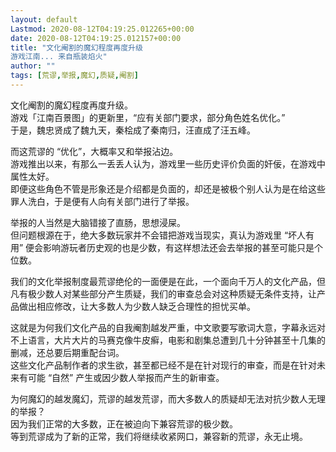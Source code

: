 ```yaml
---
layout: default
Lastmod: 2020-08-12T04:19:25.012265+00:00
date: 2020-08-12T04:19:25.012157+00:00
title: "文化阉割的魔幻程度再度升级
游戏江南... 来自瓶装焰火"
author: ""
tags: [荒谬,举报,魔幻,质疑,阉割]
---
```


文化阉割的魔幻程度再度升级。  
游戏「江南百景图」的更新里，“应有关部门要求，部分角色姓名优化。”  
于是，魏忠贤成了魏九天，秦桧成了秦南归，汪直成了汪五峰。

而这荒谬的 “优化”，大概率又和举报沾边。  
游戏推出以来，有那么一丢丢人认为，游戏里一些历史评价负面的奸佞，在游戏中属性太好。  
即便这些角色不管是形象还是介绍都是负面的，却还是被极个别人认为是在给这些罪人洗白，于是便有人向有关部门进行了举报。

举报的人当然是大脑错接了直肠，思想浸屎。  
但问题根源在于，绝大多数玩家并不会错把游戏当现实，真认为游戏里 “坏人有用” 便会影响游玩者历史观的也是少数，有这样想法还会去举报的甚至可能只是个位数。

我们的文化举报制度最荒谬绝伦的一面便是在此，一个面向千万人的文化产品，但凡有极少数人对某些部分产生质疑，我们的审查总会对这种质疑无条件支持，让产品做出相应修改，让大多数人为少数人缺乏合理性的担忧买单。

这就是为何我们文化产品的自我阉割越发严重，中文歌要写歌词大意，字幕永远对不上语言，大片大片的马赛克像牛皮癣，电影和剧集总遭到几十分钟甚至十几集的删减，还总要后期重配台词。  
这些文化产品制作者的求生欲，甚至都已经不是在针对现行的审查，而是在针对未来有可能 “自然” 产生或因少数人举报而产生的新审查。

为何魔幻的越发魔幻，荒谬的越发荒谬，而大多数人的质疑却无法对抗少数人无理的举报？  
因为我们正常的大多数，正在被迫向下兼容荒谬的极少数。  
等到荒谬成为了新的正常，我们将继续收紧网口，兼容新的荒谬，永无止境。

